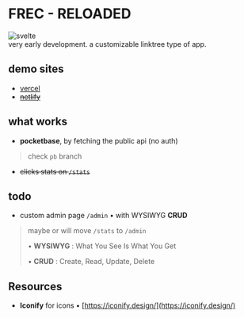 # FREC - RELOADED
![svelte](https://img.shields.io/badge/SvelteKit-FF3E00?style=for-the-badge&logo=Svelte&logoColor=white)
<br>
very early development.
a customizable linktree type of app.

## demo sites
- [vercel](https://raharja.vercel.app)
- ~~[netlify](https://raharja.netlify.app)~~ 



## what works 
- **pocketbase**, by fetching the public api (no auth)

> check `pb` branch

- ~~clicks stats on ``/stats``~~


## todo
- custom admin page ``/admin`` 
• with WYSIWYG **CRUD** 

> maybe or will move ``/stats`` to ``/admin``
>
> • **WYSIWYG** : What You See Is What You Get
>
> • **CRUD** : Create, Read, Update, Delete



## Resources
 - **Iconify** for icons 
• [https://iconify.design/](https://iconify.design/)


